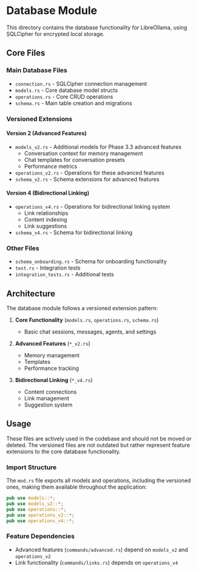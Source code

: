 # Database Module

This directory contains the database functionality for LibreOllama, using SQLCipher for encrypted local storage.

## Core Files

### Main Database Files
- `connection.rs` - SQLCipher connection management
- `models.rs` - Core database model structs
- `operations.rs` - Core CRUD operations
- `schema.rs` - Main table creation and migrations

### Versioned Extensions

#### Version 2 (Advanced Features)
- `models_v2.rs` - Additional models for Phase 3.3 advanced features
  - Conversation context for memory management
  - Chat templates for conversation presets
  - Performance metrics
- `operations_v2.rs` - Operations for these advanced features
- `schema_v2.rs` - Schema extensions for advanced features

#### Version 4 (Bidirectional Linking)
- `operations_v4.rs` - Operations for bidirectional linking system
  - Link relationships
  - Content indexing
  - Link suggestions
- `schema_v4.rs` - Schema for bidirectional linking

### Other Files
- `schema_onboarding.rs` - Schema for onboarding functionality
- `test.rs` - Integration tests
- `integration_tests.rs` - Additional tests

## Architecture

The database module follows a versioned extension pattern:

1. **Core Functionality** (`models.rs`, `operations.rs`, `schema.rs`)
   - Basic chat sessions, messages, agents, and settings

2. **Advanced Features** (`*_v2.rs`)
   - Memory management
   - Templates
   - Performance tracking

3. **Bidirectional Linking** (`*_v4.rs`)
   - Content connections
   - Link management
   - Suggestion system

## Usage

These files are actively used in the codebase and should not be moved or deleted. The versioned files are not outdated but rather represent feature extensions to the core database functionality.

### Import Structure

The `mod.rs` file exports all models and operations, including the versioned ones, making them available throughout the application:

```rust
pub use models::*;
pub use models_v2::*;
pub use operations::*;
pub use operations_v2::*;
pub use operations_v4::*;
```

### Feature Dependencies

- Advanced features (`commands/advanced.rs`) depend on `models_v2` and `operations_v2`
- Link functionality (`commands/links.rs`) depends on `operations_v4`